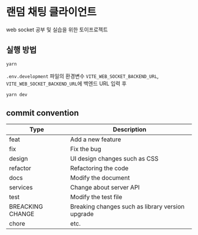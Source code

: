 # 랜덤 채팅 클라이언트

web socket 공부 및 실습을 위한 토이프로젝트

## 실행 방법

```bash
yarn
```

`.env.development` 파일의 환경변수 `VITE_WEB_SOCKET_BACKEND_URL`, `VITE_WEB_SOCKET_BACKEND_URL`에 백엔드 URL 입력 후

```bash
yarn dev
```

## commit convention

| Type             | Description                                      |
| ---------------- | ------------------------------------------------ |
| feat             | Add a new feature                                |
| fix              | Fix the bug                                      |
| design           | UI design changes such as CSS                    |
| refactor         | Refactoring the code                             |
| docs             | Modify the document                              |
| services         | Change about server API                          |
| test             | Modify the test file                             |
| BREACKING CHANGE | Breaking changes such as library version upgrade |
| chore            | etc.                                             |
